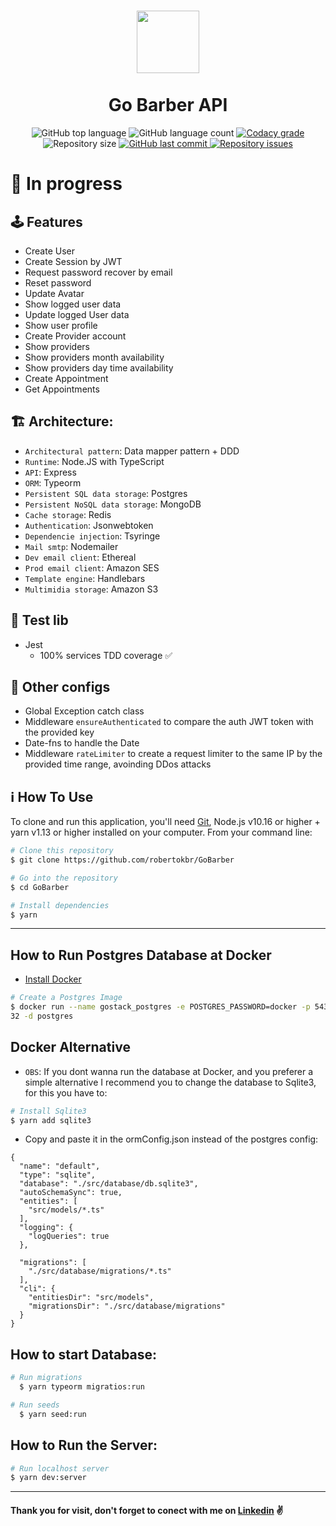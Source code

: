 <h1 align="center">
    <img src="https://camo.githubusercontent.com/ab9f94b1f47bf05fbf0f99d65a802f638cb38f21/68747470733a2f2f692e696d6775722e636f6d2f613334616f30782e706e67" width="100px" /><br>
    <br>
  Go Barber API
</h1>
<p align="center">
  <img alt="GitHub top language" src="https://img.shields.io/github/languages/top/robertokbr/GoBarber.svg">

  <img alt="GitHub language count" src="https://img.shields.io/github/languages/count/robertokbr/GoBarber.svg">

  <a href="https://www.codacy.com/app/robertokbr/GoBarber?utm_source=github.com&amp;utm_medium=referral&amp;utm_content=robertokbr/GoBarber&amp;utm_campaign=Badge_Grade">
    <img alt="Codacy grade" src="https://img.shields.io/codacy/grade/1b577a07dda843aba09f4bc55d1af8fc.svg">
  </a>

  <img alt="Repository size" src="https://img.shields.io/github/repo-size/robertokbr/GoBarber.svg">
  <a href="https://github.com/robertokbr/GoBarber/commits/master">
    <img alt="GitHub last commit" src="https://img.shields.io/github/last-commit/robertokbr/GoBarber.svg">
  </a>

  <a href="https://github.com/robertokbr/GoBarber/issues">
    <img alt="Repository issues" src="https://img.shields.io/github/issues/robertokbr/GoBarber.svg">
  </a>

# 🚧 In progress

## 🕹 Features

* Create User
* Create Session by JWT
* Request password recover by email
* Reset password
* Update Avatar
* Show logged user data
* Update logged User data
* Show user profile
* Create Provider account
* Show providers
* Show providers month availability
* Show providers day time availability
* Create Appointment
* Get Appointments


## 🏗 Architecture:
* `Architectural pattern`: Data mapper pattern + DDD
* `Runtime`: Node.JS with TypeScript
* `API`: Express
* `ORM`: Typeorm
* `Persistent SQL data storage`:  Postgres
* `Persistent NoSQL data storage`:  MongoDB
* `Cache storage`:  Redis
* `Authentication`: Jsonwebtoken
* `Dependencie injection`: Tsyringe
* `Mail smtp`: Nodemailer
* `Dev email client`: Ethereal
* `Prod email client`: Amazon SES
* `Template engine`: Handlebars
* `Multimidia storage`: Amazon S3

## 🧪 Test lib
* Jest
  * 100% services TDD coverage ✅

## 🔧 Other configs

* Global Exception catch class
* Middleware ```ensureAuthenticated``` to compare the auth JWT token with the provided key
* Date-fns to handle the Date
* Middleware ```rateLimiter``` to create a request limiter to the same IP by the provided time range, avoinding DDos attacks

## :information_source: How To Use

To clone and run this application, you'll need [Git](https://git-scm.com), Node.js v10.16 or higher + yarn v1.13 or higher installed on your computer. From your command line:

```bash
# Clone this repository
$ git clone https://github.com/robertokbr/GoBarber

# Go into the repository
$ cd GoBarber

# Install dependencies
$ yarn
```
---

## How to Run Postgres Database at Docker

* [Install Docker](https://www.notion.so/Instalando-Docker-6290d9994b0b4555a153576a1d97bee2)

```bash
# Create a Postgres Image
$ docker run --name gostack_postgres -e POSTGRES_PASSWORD=docker -p 5432:54
32 -d postgres
```

## Docker Alternative
* ``OBS``: If you dont wanna run the database at Docker, and you preferer a simple alternative  I recommend you to change the database to Sqlite3, for this you have to:
```bash
# Install Sqlite3
$ yarn add sqlite3
```
* Copy and paste it in the ormConfig.json instead of the postgres config:
```
{
  "name": "default",
  "type": "sqlite",
  "database": "./src/database/db.sqlite3",
  "autoSchemaSync": true,
  "entities": [
    "src/models/*.ts"
  ],
  "logging": {
    "logQueries": true
  },

  "migrations": [
    "./src/database/migrations/*.ts"
  ],
  "cli": {
    "entitiesDir": "src/models",
    "migrationsDir": "./src/database/migrations"
  }
}

```

## How to start Database:
```bash
# Run migrations
  $ yarn typeorm migratios:run

# Run seeds
  $ yarn seed:run
```

## How to Run the Server:
```bash
# Run localhost server
$ yarn dev:server
```
---

#### Thank you for visit, don't forget to conect with me on [Linkedin](https://www.linkedin.com/in/robertojrcdc/) ✌
